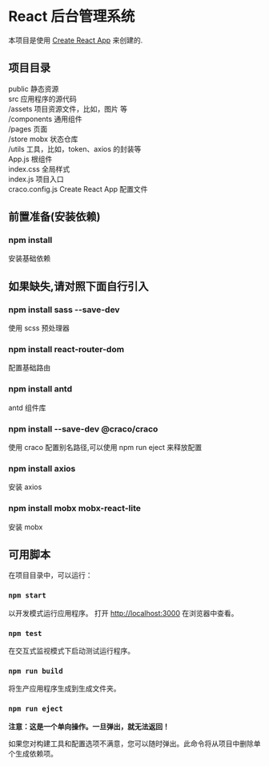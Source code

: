 # React 后台管理系统

本项目是使用 [Create React App](https://github.com/facebook/create-react-app) 来创建的.

## 项目目录

public 静态资源\
src 应用程序的源代码\
 /assets 项目资源文件，比如，图片 等\
 /components 通用组件\
 /pages 页面\
 /store mobx 状态仓库\
 /utils 工具，比如，token、axios 的封装等\
 App.js 根组件\
 index.css 全局样式\
 index.js 项目入口\
craco.config.js Create React App 配置文件

## 前置准备(安装依赖)

### npm install

安装基础依赖

## 如果缺失,请对照下面自行引入

### npm install sass --save-dev

使用 scss 预处理器

### npm install react-router-dom

配置基础路由

### npm install antd

antd 组件库

### npm install --save-dev @craco/craco

使用 craco 配置别名路径,可以使用 npm run eject 来释放配置

### npm install axios

安装 axios

### npm install mobx mobx-react-lite

安装 mobx

## 可用脚本

在项目目录中，可以运行：

### `npm start`

以开发模式运行应用程序。
打开 [http://localhost:3000](http://localhost:3000) 在浏览器中查看。

### `npm test`

在交互式监视模式下启动测试运行程序。

### `npm run build`

将生产应用程序生成到生成文件夹。

### `npm run eject`

**注意：这是一个单向操作。一旦弹出，就无法返回！**

如果您对构建工具和配置选项不满意，您可以随时弹出。此命令将从项目中删除单个生成依赖项。
